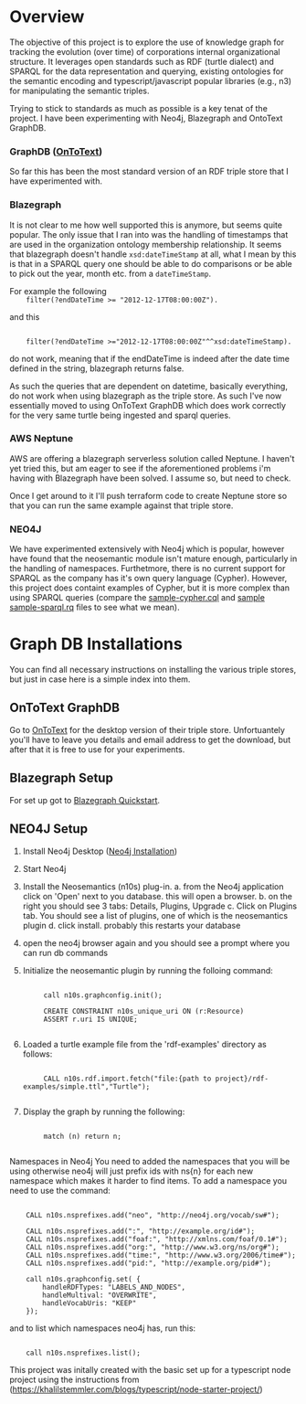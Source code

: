 <h1>Overview</h1>
<p>
The objective of this project is to explore the use of knowledge graph for tracking the evolution (over time) of corporations internal organizational structure.  It leverages open standards such as RDF (turtle dialect) and SPARQL for the data representation and querying, existing ontologies for the semantic encoding and typescript/javascript popular libraries (e.g., n3) for manipulating the semantic triples.
<p>

<p>
Trying to stick to standards as much as possible is a key tenat of the project. I have been experimenting with Neo4j, Blazegraph and OntoText GraphDB.
</p>

<p>
<h3>
GraphDB (<a href="https://www.ontotext.com/">OnToText</a>)
</h3>
So far this has been the most standard version of an RDF triple store that I have experimented with.
</p>

<h3>
Blazegraph
</h3>
It is not clear to me how well supported this is anymore, but seems quite popular.  The only issue that I ran into was the handling of timestamps that are used in the organization ontology membership relationship.  It seems that blazegraph doesn't handle <code>xsd:dateTimeStamp</code> at all, what I mean by this is that in a SPARQL query one should be able to do comparisons or be able to pick out the year, month etc. from a <code>dateTimeStamp</code>.  

<p>
For example the following

<code>
    filter(?endDateTime >= "2012-12-17T08:00:00Z").
</code>

and this

<code>
    filter(?endDateTime >="2012-12-17T08:00:00Z"^^xsd:dateTimeStamp).
</code>

do not work, meaning that if the endDateTime is indeed after the date time defined in the string, blazegraph returns false.

As such the queries that are dependent on datetime, basically everything, do not work when using blazegraph as the triple store.  As such I've now essentially moved to using OnToText GraphDB which does work correctly for the very same turtle being ingested and sparql queries.
</p>

<p>
<h3> AWS Neptune</h3>
AWS are offering a blazegraph serverless solution called Neptune. I haven't yet tried this, but am eager to see if the aforementioned problems i'm having with Blazegraph have been solved. I assume so, but need to check.

Once I get around to it I'll push terraform code to create Neptune store so that you can run the same example against that triple store.
</p>

<p>
<h3>
NEO4J
</h3>
We have experimented extensively with Neo4j which is popular, however have found that the neosemantic module isn't mature enough, particularly in the handling of namespaces.  Furthetmore, there is no current support for SPARQL as the company has it's own query language (Cypher).  However, this project does containt examples of Cypher, but it is more complex than using SPARQL queries (compare the <a href="https://github.com/brownjasonj/organizational-change-tracker/blob/main/rdf-examples/sample-cypher.cql">sample-cypher.cql</a> and <a href="https://github.com/brownjasonj/organizational-change-tracker/blob/main/rdf-examples/sample-sparql.rq">sample sample-sparql.rq</a> files to see what we mean).
</p>


<h1> Graph DB Installations</h1>
You can find all necessary instructions on installing the various triple stores, but just in case here is a simple index into them.

<h2> OnToText GraphDB </h2>
Go to <a href="https://www.ontotext.com/">OnToText</a> for the desktop version of their triple store.  Unfortuantely you'll have to leave you details and email address to get the download, but after that it is free to use for your experiments.

<h2>Blazegraph Setup</h2>
For set up got to <a href="https://github.com/blazegraph/database/wiki/Main_Page">Blazegraph Quickstart</a>.

<h2>NEO4J Setup</h2>

1. Install Neo4j Desktop (<a href="https://neo4j.com/docs/desktop-manual/current/installation/">Neo4j Installation</a>)
2. Start Neo4j
3. Install the Neosemantics (n10s) plug-in.
    a. from the Neo4j application click on 'Open' next to you database.  this will open a browser.
    b. on the right you should see 3 tabs: Details, Plugins, Upgrade
    c. Click on Plugins tab.  You should see a list of plugins, one of which is the neosemantics plugin
    d. click install.  probably this restarts your database
4. open the neo4j browser again and you should see a prompt where you can run db commands
5. Initialize the neosemantic plugin by running the folloing command:

    <code>
        call n10s.graphconfig.init();        
    </code>

    <code>
        CREATE CONSTRAINT n10s_unique_uri ON (r:Resource)
        ASSERT r.uri IS UNIQUE;
    </code>

6. Loaded a turtle example file from the 'rdf-examples' directory as follows:

    <code>
        CALL n10s.rdf.import.fetch("file:{path to project}/rdf-examples/simple.ttl","Turtle");
    </code>

7. Display the graph by running the following:
    
    <code>
        match (n) return n;
    </code>
    

Namespaces in Neo4j
You need to added the namespaces that you will be using otherwise neo4j will just prefix ids with ns{n} for each new namespace which makes it harder to find items.  To add a namespace you need to use the command:

<code>
    CALL n10s.nsprefixes.add("neo", "http://neo4j.org/vocab/sw#");
</code>

<code>
    CALL n10s.nsprefixes.add(":", "http://example.org/id#");
    CALL n10s.nsprefixes.add("foaf:", "http://xmlns.com/foaf/0.1#");
    CALL n10s.nsprefixes.add("org:", "http://www.w3.org/ns/org#");
    CALL n10s.nsprefixes.add("time:", "http://www.w3.org/2006/time#");
    CALL n10s.nsprefixes.add("pid:", "http://example.org/pid#");
</code>

<code>
    call n10s.graphconfig.set( {
        handleRDFTypes: "LABELS_AND_NODES",
        handleMultival: "OVERWRITE",
        handleVocabUris: "KEEP"
    });
</code>

and to list which namespaces neo4j has, run this:

<code>
    call n10s.nsprefixes.list();
</code>

This project was initally created with the basic set up for a typescript node project using 
the instructions from (https://khalilstemmler.com/blogs/typescript/node-starter-project/)

